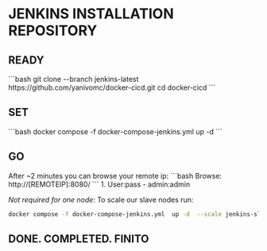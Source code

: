 <h1>JENKINS INSTALLATION REPOSITORY</h1>

<h2> READY </h2>
```bash
git clone --branch jenkins-latest  https://github.com/yanivomc/docker-cicd.git
cd docker-cicd
```

<h2> SET </h2>
```bash
docker compose -f docker-compose-jenkins.yml  up -d
```

<h2> GO </h2>
After ~2 minutes you can browse your remote ip:
```bash
Browse: http://[REMOTEIP]:8080/
```
1. User:pass - admin:admin

*Not required for one node:* 
To scale our slave nodes run: 
```bash
docker compose -f docker-compose-jenkins.yml  up -d  --scale jenkins-slave=2
```

<h2> DONE. COMPLETED. FINITO </h2>
